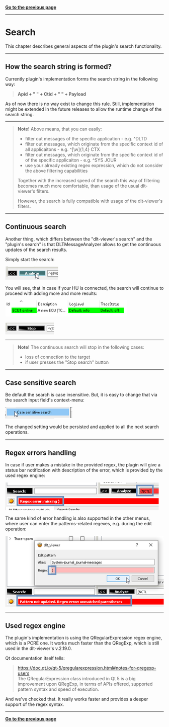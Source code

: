 [**Go to the previous page**](../../README.md)

----

# Search

This chapter describes general aspects of the plugin's search functionality.

----

## How the search string is formed?

Currently plugin's implementation forms the search string in the following way:

> **Apid + " " + Ctid + " " + Payload**

As of now there is no way exist to change this rule. Still, implementation might be extended in the future releases to allow the runtime change of the search string.

----

> **Note!** Above means, that you can easily: 
> - filter out messages of the specific application - e.g. ^DLTD
> - filter out messages, which originate from the specific context id of all applicaitons - e.g. ^[\w]{1,4} CTX
> - filter out messages, which originate from the specific context id of of the specific applicaiton - e.g. ^SYS JOUR
> - use your already existing regex expression, which do not consider the above filtering capabilities
>
> Together with the increased speed of the search this way of filtering becomes much more comfortable, than usage of the usual dlt-viewer's filters.
>
> However, the search is fully compatible with usage of the dlt-viewer's filters.

----

## Continuous search

Another thing, which differs between the "dlt-viewer's search" and the "plugin's search" is that DLTMessageAnalyzer allows to get the continuous updates of the search results.

Simply start the search:

![Screenshot of the start of the search](./start_search.png)

You will see, that in case if your HU is connected, the search will continue to proceed with adding more and more results:

![Screenshot of the connected ECU](./ECU_connected.png)</br></br>
![Screenshot of the connected ECU](./search_ongoing.png)

----

> **Note!** The continuous search will stop in the following cases:
> - loss of connection to the target
> - if user presses the "Stop search" button

----

## Case sensitive search

Be default the search is case insensitive. 
But, it is easy to change that via the search input field's context-menu:

![Screenshot of the "Case sensitive search" context-menu item](./case_sensitive_search.png)

The changed setting would be persisted and applied to all the next search operations.

----

## Regex errors handling

In case if user makes a mistake in the provided regex, the plugin will give a status bar notification with description of the error, which is provided by the used regex engine:

![Screenshot of the attempt to apply regex which contains the error](./regex_with_error.png)

The same kind of error handling is also supported in the other menus, where user can enter the patterns-related regexes, e.g. during the edit operation: 

![Screenshot of the attempt to save the regex which contains the error](./regex_with_error_in_edit_mode.png)

----

## Used regex engine

The plugin's implementation is using the QRegularExpression regex engine, which is a PCRE one.
It works much faster than the QRegExp, which is still used in the dlt-viewer's v.2.19.0.

Qt documentation itself tells:
>https://doc.qt.io/qt-5/qregularexpression.html#notes-for-qregexp-users</br>
>The QRegularExpression class introduced in Qt 5 is a big improvement upon QRegExp, in terms of APIs offered, supported pattern syntax and speed of execution. 

And we've checked that. It really works faster and provides a deeper support of the regex syntax.

----

[**Go to the previous page**](../../README.md)